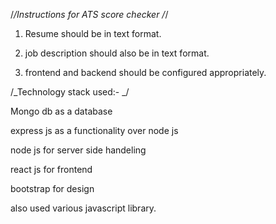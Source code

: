 /_/Instructions for ATS score checker /_/

1. Resume should be in text format.

2. job description should also be in text format.

3. frontend and backend should be configured appropriately.

/_Technology stack used:- _/

Mongo db as a database

express js as a functionality over node js

node js for server side handeling

react js for frontend

bootstrap for design

also used various javascript library.
